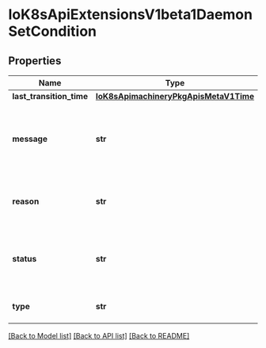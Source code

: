 # IoK8sApiExtensionsV1beta1DaemonSetCondition

## Properties
Name | Type | Description | Notes
------------ | ------------- | ------------- | -------------
**last_transition_time** | [**IoK8sApimachineryPkgApisMetaV1Time**](IoK8sApimachineryPkgApisMetaV1Time.md) |  | [optional] 
**message** | **str** | A human readable message indicating details about the transition. | [optional] 
**reason** | **str** | The reason for the condition&#x27;s last transition. | [optional] 
**status** | **str** | Status of the condition, one of True, False, Unknown. | 
**type** | **str** | Type of DaemonSet condition. | 

[[Back to Model list]](../README.md#documentation-for-models) [[Back to API list]](../README.md#documentation-for-api-endpoints) [[Back to README]](../README.md)

